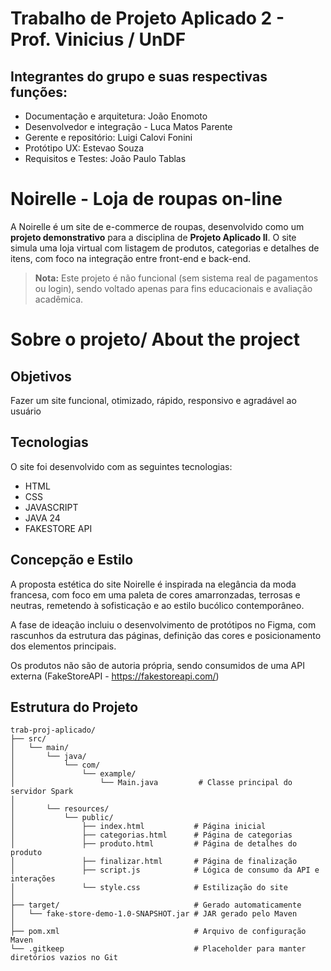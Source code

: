 # Trabalho de Projeto Aplicado 2 - Prof. Vinicius / UnDF
## Integrantes do grupo e suas respectivas funções:
- Documentação e arquitetura: João Enomoto
- Desenvolvedor e integração - Luca Matos Parente
- Gerente e repositório: Luigi Calovi Fonini
- Protótipo UX: Estevao Souza
- Requisitos e Testes: João Paulo Tablas

# Noirelle - Loja de roupas on-line

A Noirelle é um site de e-commerce de roupas, desenvolvido como um **projeto demonstrativo** para a disciplina de **Projeto Aplicado II**. O site simula uma loja virtual com listagem de produtos, categorias e detalhes de itens, com foco na integração entre front-end e back-end.

> **Nota:** Este projeto é não funcional (sem sistema real de pagamentos ou login), sendo voltado apenas para fins educacionais e avaliação acadêmica.

# Sobre o projeto/ About the project

## Objetivos
Fazer um site funcional, otimizado, rápido, responsivo e agradável ao usuário


## Tecnologias
O site foi desenvolvido com as seguintes tecnologias:
- HTML
- CSS
- JAVASCRIPT
- JAVA 24
- FAKESTORE API

## Concepção e Estilo 
A proposta estética do site Noirelle é inspirada na elegância da moda francesa, com foco em uma paleta de cores amarronzadas, terrosas e neutras, remetendo à sofisticação e ao estilo bucólico contemporâneo.

A fase de ideação incluiu o desenvolvimento de protótipos no Figma, com rascunhos da estrutura das páginas, definição das cores e posicionamento dos elementos principais.

Os produtos não são de autoria própria, sendo consumidos de uma API externa (FakeStoreAPI - https://fakestoreapi.com/)

## Estrutura do Projeto

```text
trab-proj-aplicado/
├── src/
│   └── main/
│       └── java/
│           └── com/
│               └── example/
│                   └── Main.java         # Classe principal do servidor Spark
│
│       └── resources/
│           └── public/
│               ├── index.html           # Página inicial 
│               ├── categorias.html      # Página de categorias 
│               ├── produto.html         # Página de detalhes do produto
│               ├── finalizar.html       # Página de finalização 
│               ├── script.js            # Lógica de consumo da API e interações
│               └── style.css            # Estilização do site 
│
├── target/                              # Gerado automaticamente 
│   └── fake-store-demo-1.0-SNAPSHOT.jar # JAR gerado pelo Maven
│
├── pom.xml                              # Arquivo de configuração Maven
└── .gitkeep                             # Placeholder para manter diretórios vazios no Git



  
